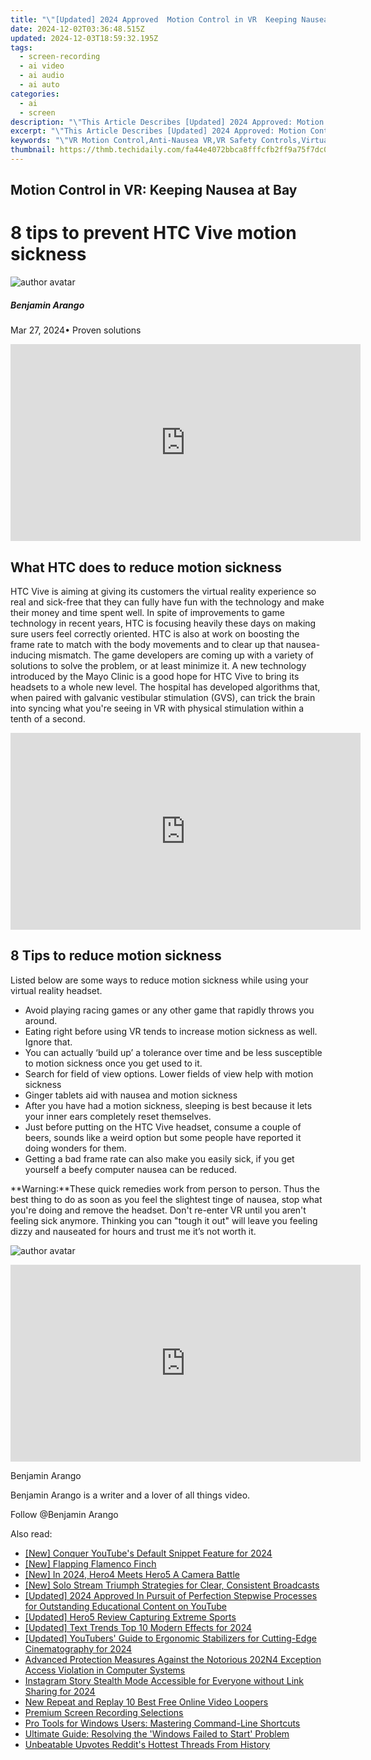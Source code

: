 ```yaml
---
title: "\"[Updated] 2024 Approved  Motion Control in VR  Keeping Nausea at Bay\""
date: 2024-12-02T03:36:48.515Z
updated: 2024-12-03T18:59:32.195Z
tags: 
  - screen-recording
  - ai video
  - ai audio
  - ai auto
categories: 
  - ai
  - screen
description: "\"This Article Describes [Updated] 2024 Approved: Motion Control in VR: Keeping Nausea at Bay\""
excerpt: "\"This Article Describes [Updated] 2024 Approved: Motion Control in VR: Keeping Nausea at Bay\""
keywords: "\"VR Motion Control,Anti-Nausea VR,VR Safety Controls,Virtual Nausea Prevention,VR Comfort Tech,Balance in VR,Nausea-Free VR Experience\""
thumbnail: https://thmb.techidaily.com/fa44e4072bbca8fffcfb2ff9a75f7dc0fad47a3e60bc93d2b05739fc57c6b83c.jpg
---
```


## Motion Control in VR: Keeping Nausea at Bay

# 8 tips to prevent HTC Vive motion sickness

![author avatar](https://images.wondershare.com/filmora/article-images/benjamin-arango-author.jpg)

##### Benjamin Arango

 Mar 27, 2024• Proven solutions

<!-- affiliate ads begin -->
<iframe width="560" height="315" src="https://www.youtube.com/embed/ZblaBc-v2vs?si=CKW1gJwXQT2vZJYo" title="YouTube video player" frameborder="0" allow="accelerometer; autoplay; clipboard-write; encrypted-media; gyroscope; picture-in-picture; web-share" referrerpolicy="strict-origin-when-cross-origin" allowfullscreen></iframe>
<!-- affiliate ads end -->

## What HTC does to reduce motion sickness

 HTC Vive is aiming at giving its customers the virtual reality experience so real and sick-free that they can fully have fun with the technology and make their money and time spent well. In spite of improvements to game technology in recent years, HTC is focusing heavily these days on making sure users feel correctly oriented. HTC is also at work on boosting the frame rate to match with the body movements and to clear up that nausea-inducing mismatch. The game developers are coming up with a variety of solutions to solve the problem, or at least minimize it. A new technology introduced by the Mayo Clinic is a good hope for HTC Vive to bring its headsets to a whole new level. The hospital has developed algorithms that, when paired with galvanic vestibular stimulation (GVS), can trick the brain into syncing what you're seeing in VR with physical stimulation within a tenth of a second.

<!-- affiliate ads begin -->
<iframe width="560" height="315" src="https://www.youtube.com/embed/May-pLCUkEA?si=PGlcFZAlsp3S3beI" title="YouTube video player" frameborder="0" allow="accelerometer; autoplay; clipboard-write; encrypted-media; gyroscope; picture-in-picture; web-share" referrerpolicy="strict-origin-when-cross-origin" allowfullscreen></iframe>
<!-- affiliate ads end -->

## 8 Tips to reduce motion sickness

 Listed below are some ways to reduce motion sickness while using your virtual reality headset.

* Avoid playing racing games or any other game that rapidly throws you around.
* Eating right before using VR tends to increase motion sickness as well. Ignore that.
* You can actually ‘build up’ a tolerance over time and be less susceptible to motion sickness once you get used to it.
* Search for field of view options. Lower fields of view help with motion sickness
* Ginger tablets aid with nausea and motion sickness
* After you have had a motion sickness, sleeping is best because it lets your inner ears completely reset themselves.
* Just before putting on the HTC Vive headset, consume a couple of beers, sounds like a weird option but some people have reported it doing wonders for them.
* Getting a bad frame rate can also make you easily sick, if you get yourself a beefy computer nausea can be reduced.

**Warning:**These quick remedies work from person to person. Thus the best thing to do as soon as you feel the slightest tinge of nausea, stop what you're doing and remove the headset. Don't re-enter VR until you aren't feeling sick anymore. Thinking you can "tough it out" will leave you feeling dizzy and nauseated for hours and trust me it’s not worth it.

![author avatar](https://images.wondershare.com/filmora/article-images/benjamin-arango-author.jpg)

<!-- affiliate ads begin -->
<iframe width="560" height="315" src="https://www.youtube.com/embed/aknYnDfODro?si=zONIVzA9FFq0rLOD" title="YouTube video player" frameborder="0" allow="accelerometer; autoplay; clipboard-write; encrypted-media; gyroscope; picture-in-picture; web-share" referrerpolicy="strict-origin-when-cross-origin" allowfullscreen></iframe>
<!-- affiliate ads end -->

Benjamin Arango

Benjamin Arango is a writer and a lover of all things video.

Follow @Benjamin Arango


<ins class="adsbygoogle"
     style="display:block"
     data-ad-format="autorelaxed"
     data-ad-client="ca-pub-7571918770474297"
     data-ad-slot="1223367746"></ins>



<ins class="adsbygoogle"
     style="display:block"
     data-ad-client="ca-pub-7571918770474297"
     data-ad-slot="8358498916"
     data-ad-format="auto"
     data-full-width-responsive="true"></ins>


<span class="atpl-alsoreadstyle">Also read:</span>
<div><ul>
<li><a href="https://fox-friendly.techidaily.com/new-conquer-youtubes-default-snippet-feature-for-2024/"><u>[New] Conquer YouTube's Default Snippet Feature for 2024</u></a></li>
<li><a href="https://fox-friendly.techidaily.com/new-flapping-flamenco-finch/"><u>[New] Flapping Flamenco Finch</u></a></li>
<li><a href="https://fox-friendly.techidaily.com/new-in-2024-hero4-meets-hero5-a-camera-battle/"><u>[New] In 2024, Hero4 Meets Hero5 A Camera Battle</u></a></li>
<li><a href="https://fox-friendly.techidaily.com/new-solo-stream-triumph-strategies-for-clear-consistent-broadcasts/"><u>[New] Solo Stream Triumph Strategies for Clear, Consistent Broadcasts</u></a></li>
<li><a href="https://youtube-sure.techidaily.com/ed-2024-approved-in-pursuit-of-perfection-stepwise-processes-for-outstanding-educational-content-on-youtube/"><u>[Updated] 2024 Approved In Pursuit of Perfection Stepwise Processes for Outstanding Educational Content on YouTube</u></a></li>
<li><a href="https://fox-friendly.techidaily.com/updated-hero5-review-capturing-extreme-sports/"><u>[Updated] Hero5 Review Capturing Extreme Sports</u></a></li>
<li><a href="https://article-tips.techidaily.com/updated-text-trends-top-10-modern-effects-for-2024/"><u>[Updated] Text Trends Top 10 Modern Effects for 2024</u></a></li>
<li><a href="https://fox-friendly.techidaily.com/updated-youtubers-guide-to-ergonomic-stabilizers-for-cutting-edge-cinematography-for-2024/"><u>[Updated] YouTubers' Guide to Ergonomic Stabilizers for Cutting-Edge Cinematography for 2024</u></a></li>
<li><a href="https://program-issues.techidaily.com/advanced-protection-measures-against-the-notorious-202n4-exception-access-violation-in-computer-systems/"><u>Advanced Protection Measures Against the Notorious 202N4 Exception Access Violation in Computer Systems</u></a></li>
<li><a href="https://instagram-videos.techidaily.com/instagram-story-stealth-mode-accessible-for-everyone-without-link-sharing-for-2024/"><u>Instagram Story Stealth Mode Accessible for Everyone without Link Sharing for 2024</u></a></li>
<li><a href="https://ai-video-tools.techidaily.com/new-repeat-and-replay-10-best-free-online-video-loopers/"><u>New Repeat and Replay 10 Best Free Online Video Loopers</u></a></li>
<li><a href="https://screen-video-capture.techidaily.com/premium-screen-recording-selections/"><u>Premium Screen Recording Selections</u></a></li>
<li><a href="https://win11-tips.techidaily.com/pro-tools-for-windows-users-mastering-command-line-shortcuts/"><u>Pro Tools for Windows Users: Mastering Command-Line Shortcuts</u></a></li>
<li><a href="https://common-error.techidaily.com/ultimate-guide-resolving-the-windows-failed-to-start-problem/"><u>Ultimate Guide: Resolving the 'Windows Failed to Start' Problem</u></a></li>
<li><a href="https://fox-friendly.techidaily.com/unbeatable-upvotes-reddits-hottest-threads-from-history/"><u>Unbeatable Upvotes Reddit's Hottest Threads From History</u></a></li>
</ul></div>

